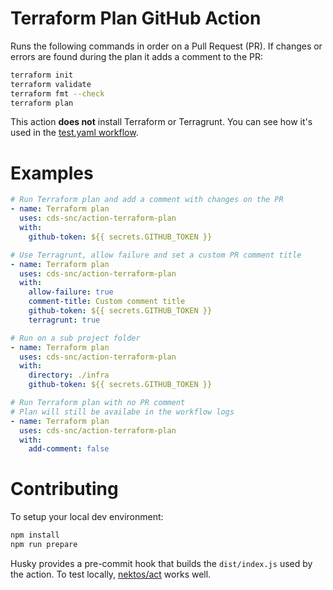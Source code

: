 # Terraform Plan GitHub Action
Runs the following commands in order on a Pull Request (PR).  If changes or errors are found during the plan it adds a comment to the PR:
```sh
terraform init
terraform validate
terraform fmt --check
terraform plan
```
This action **does not** install Terraform or Terragrunt.  You can see how it's used in the [test.yaml workflow](.github/workflows/test.yaml).

# Examples
```yaml
# Run Terraform plan and add a comment with changes on the PR
- name: Terraform plan
  uses: cds-snc/action-terraform-plan
  with:
    github-token: ${{ secrets.GITHUB_TOKEN }}

# Use Terragrunt, allow failure and set a custom PR comment title
- name: Terraform plan
  uses: cds-snc/action-terraform-plan
  with:
    allow-failure: true
    comment-title: Custom comment title
    github-token: ${{ secrets.GITHUB_TOKEN }}
    terragrunt: true

# Run on a sub project folder
- name: Terraform plan
  uses: cds-snc/action-terraform-plan
  with:
    directory: ./infra
    github-token: ${{ secrets.GITHUB_TOKEN }}

# Run Terraform plan with no PR comment
# Plan will still be availabe in the workflow logs
- name: Terraform plan
  uses: cds-snc/action-terraform-plan
  with:
    add-comment: false
```

# Contributing
To setup your local dev environment:
```sh
npm install
npm run prepare
```
Husky provides a pre-commit hook that builds the `dist/index.js` used by the action.  To test locally, [nektos/act](https://github.com/nektos/act) works well.